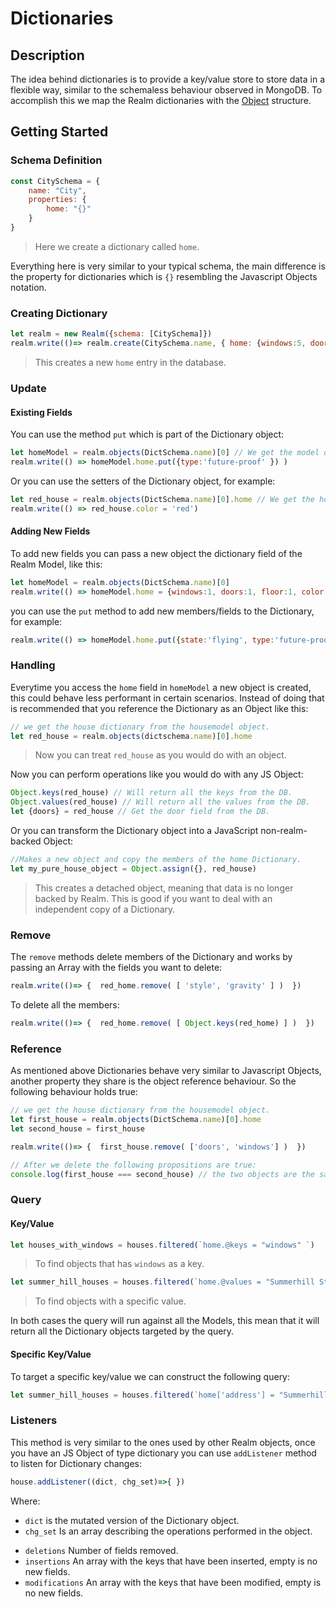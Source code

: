 # Dictionaries

## Description
The idea behind dictionaries is to provide a key/value store to store data in a flexible way, similar to the schemaless behaviour observed in MongoDB. To accomplish this we map the Realm dictionaries with the [Object](https://developer.mozilla.org/en-US/docs/Web/JavaScript/Reference/Global_Objects/Object) structure.

## Getting Started

### Schema Definition

```js
const CitySchema = {
    name: "City",
    properties: {
        home: "{}"
    }
}
```
> Here we create a dictionary called ``home``.

Everything here is very similar to your typical schema, the main difference is the property for dictionaries which is ``{}`` resembling the Javascript Objects notation.


### Creating Dictionary

```js
let realm = new Realm({schema: [CitySchema]})
realm.write(()=> realm.create(CitySchema.name, { home: {windows:5, doors:3, floor:1, color: 'red'} } ))
```
> This creates a new ``home`` entry in the database.


### Update 

#### Existing Fields

You can use the method ``put`` which is part of the Dictionary object:

```js
let homeModel = realm.objects(DictSchema.name)[0] // We get the model object.
realm.write(() => homeModel.home.put({type:'future-proof' }) )
```

Or you can use the setters of the Dictionary object, for example: 

```js
let red_house = realm.objects(DictSchema.name)[0].home // We get the home Dictionary from Realm Model.
realm.write(() => red_house.color = 'red')
```

#### Adding New Fields

To add new fields you can pass a new object the dictionary field of the Realm Model, like this:

```js
let homeModel = realm.objects(DictSchema.name)[0]
realm.write(() => homeModel.home = {windows:1, doors:1, floor:1, color: 'purple'})
```

you can use the ``put`` method to add new members/fields to the Dictionary, for example:

```js
realm.write(() => homeModel.home.put({state:'flying', type:'future-proof' }))
```

### Handling

Everytime you access the ``home`` field in ``homeModel`` a new object is created, this could behave less performant in certain scenarios. Instead of doing that is recommended that you reference the Dictionary as an Object like this:

```js
// we get the house dictionary from the housemodel object.
let red_house = realm.objects(dictschema.name)[0].home
```

> Now you can treat ``red_house`` as you would do with an object.


Now you can perform operations like you would do with any JS Object:

```js
Object.keys(red_house) // Will return all the keys from the DB.
Object.values(red_house) // Will return all the values from the DB.
let {doors} = red_house // Get the door field from the DB.
```

Or you can transform the Dictionary object into a JavaScript non-realm-backed Object:

```js
//Makes a new object and copy the members of the home Dictionary.
let my_pure_house_object = Object.assign({}, red_house)
```

> This creates a detached object, meaning that data is no longer backed by Realm. This is good if you want to deal with an independent copy of a Dictionary.

### Remove

The ``remove`` methods delete members of the Dictionary and works by passing an Array with the fields you want to delete:

```js
realm.write(()=> {  red_home.remove( [ 'style', 'gravity' ] )  })
```

To delete all the members:
```js
realm.write(()=> {  red_home.remove( [ Object.keys(red_home) ] )  })
```

### Reference

As mentioned above Dictionaries behave very similar to Javascript Objects, another property they share is the object reference behaviour. So the following behaviour holds true:  

```js
// we get the house dictionary from the housemodel object.
let first_house = realm.objects(DictSchema.name)[0].home
let second_house = first_house

realm.write(()=> {  first_house.remove( ['doors', 'windows'] )  })

// After we delete the following propositions are true:
console.log(first_house === second_house) // the two objects are the same.
```

### Query 

#### Key/Value 

```js
let houses_with_windows = houses.filtered(`home.@keys = "windows" `)
``` 
> To find objects that has `windows` as a key. 

```js
let summer_hill_houses = houses.filtered(`home.@values = "Summerhill St." `)
``` 
> To find objects with a specific value. 

In both cases the query will run against all the Models, this mean that it will return all the Dictionary objects targeted by the query.  

#### Specific Key/Value 

To target a specific key/value we can construct the following query: 

```js
let summer_hill_houses = houses.filtered(`home['address'] = "Summerhill St."`)
```

### Listeners

This method is very similar to the ones used by other Realm objects, once you have an JS Object of type dictionary you can use ``addListener`` method to listen for Dictionary changes:


```js
house.addListener((dict, chg_set)=>{ })
```

Where:
* ``dict`` is the mutated version of the Dictionary object.
* ``chg_set`` Is an array describing the operations performed in the object.
 - ``deletions`` Number of fields removed.
 - ``insertions`` An array with the keys that have been inserted, empty is no new fields.  
 - ``modifications`` An array with the keys that have been modified, empty is no new fields.  

